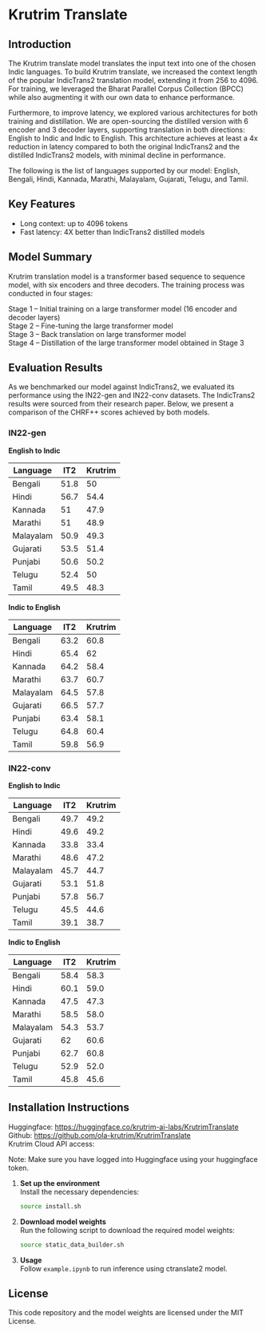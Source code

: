 # Krutrim Translate

## Introduction 
The Krutrim translate model translates the input text into one of the chosen Indic languages. To build Krutrim translate, we increased the context length of the popular IndicTrans2 translation model, extending it from 256 to 4096. For training, we leveraged the Bharat Parallel Corpus Collection (BPCC) while also augmenting it with our own data to enhance performance.

Furthermore, to improve latency, we explored various architectures for both training and distillation. We are open-sourcing the distilled version with 6 encoder and 3 decoder layers, supporting translation in both directions: English to Indic and Indic to English. This architecture achieves at least a 4x reduction in latency compared to both the original IndicTrans2 and the distilled IndicTrans2 models, with minimal decline in performance.

The following is the list of languages supported by our model: English, Bengali, Hindi, Kannada, Marathi, Malayalam, Gujarati, Telugu, and Tamil.

## Key Features
- Long context: up to 4096 tokens
- Fast latency: 4X better than IndicTrans2 distilled models


## Model Summary
Krutrim translation model is a transformer based sequence to sequence model, with six encoders and three decoders. The training process was conducted in four stages:

Stage 1 – Initial training on a large transformer model (16 encoder and decoder layers)\
Stage 2 – Fine-tuning the large transformer model\
Stage 3 – Back translation on large transformer model\
Stage 4 – Distillation of the large transformer model obtained in Stage 3

## Evaluation Results

As we benchmarked our model against IndicTrans2, we evaluated its performance using the IN22-gen and IN22-conv datasets. The IndicTrans2 results were sourced from their research paper. Below, we present a comparison of the CHRF++ scores achieved by both models.

### IN22-gen
**English to Indic**

| Language   | IT2       | Krutrim |
|------------|-----------|---------|
| Bengali    |   51.8    |    50   |
| Hindi      |   56.7    |    54.4 |
| Kannada    |   51      |    47.9 |   
| Marathi    |   51      |    48.9 |
| Malayalam  |   50.9    |    49.3 |
| Gujarati   |   53.5    |    51.4 |
| Punjabi    |   50.6    |    50.2 |
| Telugu     |   52.4    |    50   |
| Tamil      |   49.5    |    48.3 |

**Indic to English**

| Language   | IT2       | Krutrim |
|------------|-----------|---------|
| Bengali    |    63.2   |  60.8   |
| Hindi      |    65.4   |  62     |
| Kannada    |    64.2   |  58.4   |
| Marathi    |    63.7   |  60.7   |
| Malayalam  |    64.5   |  57.8   |
| Gujarati   |    66.5   |  57.7   |
| Punjabi    |    63.4   |  58.1   |
| Telugu     |    64.8   |  60.4   |
| Tamil      |    59.8   |  56.9   |

### IN22-conv
**English to Indic**


| Language   | IT2       | Krutrim |
|------------|-----------|---------|
| Bengali    |   49.7    |    49.2 |
| Hindi      |   49.6    |    49.2 |
| Kannada    |   33.8    |    33.4 |   
| Marathi    |   48.6    |    47.2 |
| Malayalam  |   45.7    |    44.7 |
| Gujarati   |   53.1    |    51.8 |
| Punjabi    |   57.8    |    56.7 |
| Telugu     |   45.5    |    44.6 |
| Tamil      |   39.1    |    38.7 |

**Indic to English**

| Language   | IT2       | Krutrim |
|------------|-----------|---------|
| Bengali    |    58.4   |  58.3   |
| Hindi      |    60.1   |  59.0   |
| Kannada    |    47.5   |  47.3   |
| Marathi    |    58.5   |  58.0   |
| Malayalam  |    54.3   |  53.7   |
| Gujarati   |    62     |  60.6   |
| Punjabi    |    62.7   |  60.8   |
| Telugu     |    52.9   |  52.0   |
| Tamil      |    45.8   |  45.6   |


## Installation Instructions
Huggingface: https://huggingface.co/krutrim-ai-labs/KrutrimTranslate \
Github: https://github.com/ola-krutrim/KrutrimTranslate \
Krutrim Cloud API access: 

Note: Make sure you have logged into Huggingface using your huggingface token.

1. **Set up the environment**  
   Install the necessary dependencies:  
   ```bash
   source install.sh
   ```

2. **Download model weights**  
   Run the following script to download the required model weights: 
   ```bash
   source static_data_builder.sh
   ```

3. **Usage**\
   Follow `example.ipynb` to run inference using ctranslate2 model.

## License
This code repository and the model weights are licensed under the MIT License.
